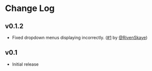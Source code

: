 # Change Log

## v0.1.2

- Fixed dropdown menus displaying incorrectly. ([#1](https://github.com/tiffany352/tiffcolors/pull/1) by [@RivenSkaye](https://github.com/RivenSkaye))

## v0.1

- Initial release
